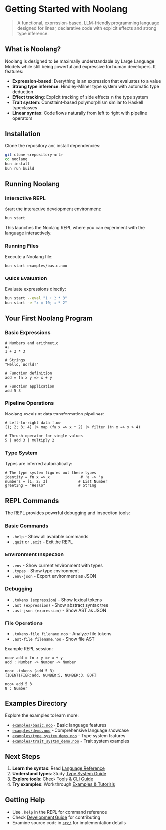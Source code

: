 # Getting Started with Noolang

> A functional, expression-based, LLM-friendly programming language designed for linear, declarative code with explicit effects and strong type inference.

## What is Noolang?

Noolang is designed to be maximally understandable by Large Language Models while still being powerful and expressive for human developers. It features:

- **Expression-based**: Everything is an expression that evaluates to a value
- **Strong type inference**: Hindley-Milner type system with automatic type deduction
- **Effect tracking**: Explicit tracking of side effects in the type system
- **Trait system**: Constraint-based polymorphism similar to Haskell typeclasses
- **Linear syntax**: Code flows naturally from left to right with pipeline operators

## Installation

Clone the repository and install dependencies:

```bash
git clone <repository-url>
cd noolang
bun install
bun run build
```

## Running Noolang

### Interactive REPL

Start the interactive development environment:

```bash
bun start
```

This launches the Noolang REPL where you can experiment with the language interactively.

### Running Files

Execute a Noolang file:

```bash
bun start examples/basic.noo
```

### Quick Evaluation

Evaluate expressions directly:

```bash
bun start --eval "1 + 2 * 3"
bun start -e "x = 10; x * 2"
```

## Your First Noolang Program

### Basic Expressions

```noolang
# Numbers and arithmetic
42
1 + 2 * 3

# Strings
"Hello, World!"

# Function definition
add = fn x y => x + y

# Function application
add 5 3
```

### Pipeline Operations

Noolang excels at data transformation pipelines:

```noolang
# Left-to-right data flow
[1; 2; 3; 4] |> map (fn x => x * 2) |> filter (fn x => x > 4)

# Thrush operator for single values
5 | add 3 | multiply 2
```

### Type System

Types are inferred automatically:

```noolang
# The type system figures out these types
identity = fn x => x              # 'a -> 'a
numbers = [1; 2; 3]              # List Number
greeting = "Hello"               # String
```

## REPL Commands

The REPL provides powerful debugging and inspection tools:

### Basic Commands
- `.help` - Show all available commands
- `.quit` or `.exit` - Exit the REPL

### Environment Inspection
- `.env` - Show current environment with types
- `.types` - Show type environment
- `.env-json` - Export environment as JSON

### Debugging
- `.tokens (expression)` - Show lexical tokens
- `.ast (expression)` - Show abstract syntax tree
- `.ast-json (expression)` - Show AST as JSON

### File Operations
- `.tokens-file filename.noo` - Analyze file tokens
- `.ast-file filename.noo` - Show file AST

Example REPL session:

```
noo> add = fn x y => x + y
add : Number -> Number -> Number

noo> .tokens (add 5 3)
[IDENTIFIER:add, NUMBER:5, NUMBER:3, EOF]

noo> add 5 3
8 : Number
```

## Examples Directory

Explore the examples to learn more:

- [`examples/basic.noo`](../examples/basic.noo) - Basic language features
- [`examples/demo.noo`](../examples/demo.noo) - Comprehensive language showcase
- [`examples/type_system_demo.noo`](../examples/type_system_demo.noo) - Type system features
- [`examples/trait_system_demo.noo`](../examples/trait_system_demo.noo) - Trait system examples

## Next Steps

1. **Learn the syntax**: Read [Language Reference](language-reference.md)
2. **Understand types**: Study [Type System Guide](type-system-guide.md) 
3. **Explore tools**: Check [Tools & CLI Guide](tools-and-cli.md)
4. **Try examples**: Work through [Examples & Tutorials](examples-and-tutorials.md)

## Getting Help

- Use `.help` in the REPL for command reference
- Check [Development Guide](development-guide.md) for contributing
- Examine source code in [`src/`](../src/) for implementation details